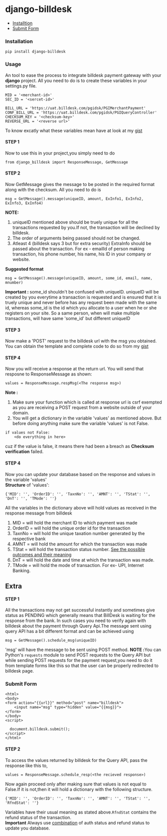 # django-billdesk

- [Installtion](#installation)
- [Submit Form](#submit-form)

### Installation


```
pip install django-billdesk
```

<h3>Usage</h3>
An tool to ease the process to integrate billdesk payment gateway with your <b>django</b> project.
All you need to do is to create these variables in your settings.py file.

```
MID = '<merchant-id>'
SEC_ID = '<sercet-id>'

BILL_URL = 'https://uat.billdesk.com/pgidsk/PGIMerchantPayment'
CONF_BILL_URL = 'https://uat.billdesk.com/pgidsk/PGIQueryController'
CHECKSUM_KEY = '<checksum-key>'
REVERSE_URL = '<reverse url>'
```


To know excatly what these variables mean have at look at my <a href='https://gist.github.com/FerociousCentaur/8f1b7a4de9f0122e5766766554a9aeb1'>gist</a>

<h4>STEP 1</h4>
Now to use this in your project,you simply need to do


```
from django_billdesk import ResponseMessage, GetMessage
```


<h4>STEP 2</h4>
Now GetMessage gives the message to be posted in the required format along with the checksum.
All you need to do is


```
msg = GetMessage().message(uniqueID, amount, ExInfo1, ExInfo2, ExInfo3, ExInfo4)
```


<b>NOTE:</b> 
1. uniqueID mentioned above should be truely unique for all the transactions requested by you.If not, the transaction will be declined by billdesk.
2. The order of arguments being passed should not be changed.
3. Atleast 4 (billdesk says 3 but for extra security) ExtraInfo should be passed about the transaction.
For ex - emailId of person making transaction, his phone number, his name, his ID in your company or website.<br>

<b>Suggested format</b>


```
msg = GetMessage().message(uniqueID, amount, some_id, email, name, mnumber)
```


<b>Important : </b>some_id shouldn't be confused with uniqueID. uniqueID will be created by you everytime a transaction is requested and is ensured that it is truely unique and never before has any request been made with the same id, whereas some_id is the id which you allocate to a user when he or she registers on your site.
So a same person, when will make multiple transactions, will have same 'some_id' but different uniqueID<br>

<h4>STEP 3</h4>
Now make a 'POST' request to the billdesk url with the msg you obtained. 
You can obtain the template and complete code to do so from my <a href='https://gist.github.com/FerociousCentaur/8f1b7a4de9f0122e5766766554a9aeb1'>gist</a>
<h4>STEP 4</h4>
Now you will receive a response at the return url.
You will send that resposne to ResponseMessage as shown:


```
values = ResponseMessage.respMsg(<The response msg>)
```


<b>Note : </b>
1. Make sure your function which is called at response url is csrf exempted as you are receiving a POST request from a website outside of your domain.
2. You will get a dictionary in the variable 'values' as mentioned above. But before doing anything make sure the variable 'values' is not False.


```
if values not False:
    <do everything in here>
```


cuz if the value is false, it means there had been a breach as <b>Checksum verification</b> failed.

<h4>STEP 4</h4>
Now you can update your database based on the response and values in the variable 'values' <br>
<b>Structure</b> of 'values':


```
{'MID': '', 'OrderID': '', 'TaxnNo': '', 'AMNT': '', 'TStat': '', 'DnT': '', 'TMode': ''}
```


All the variables in the dictionary above will hold values as received in the response message from billdesk

1. MID = will hold the merchant ID to which payment was made
2. OrderID = will hold the unique order id for the transaction
3. TaxnNo = will hold the unique taxation number generated by the respective bank
4. AMNT = will hold the amount for which the transaction was made
5. TStat = will hold the transaction status number. <a href='https://gist.github.com/FerociousCentaur/8f1b7a4de9f0122e5766766554a9aeb1'>See the possible outcomes and their meaning</a>
6. DnT = will hold the date and time at which the transaction was made.
7. TMode = will hold the mode of transaction. For ex- UPI, Internet Banking.

<h2>Extra</h2>

<h4>STEP 1</h4>
All the transactions may not get successful instantly and sometimes give status as PENDING which generally means that BillDesk is waiting for the response from the bank. In such cases you need to verify again with billdesk about the payment through Query Api.The message sent using query API has a bit different format and can be achieved using


```
msg = GetMessage().schedule_msg(uniqueID)
```

'msg' will have the message to be sent using POST method.
<b>NOTE :</b>You can Python's `requests` module to send POST requests to the Query API but while sending POST requests for the payment request,you need to do it from template forms like this so that the user can be properly redirected to billdesk page.

### Submit Form

```
<html>
<body>
<form action="{{url}}" method="post" name="billdesk">
    <input name="msg" type="hidden" value="{{msg}}">
</form>
</body>
<script>

  document.billdesk.submit();
</script>
</html>
```


<h4>STEP 2</h4>
To access the values returned by billdesk for the Query API, pass the response like this to,


```
values = ResponseMessage.schedule_resp(<the recieved response>)
```

Now again proceed only after making sure that values is not equal to False.If it is not,then it will hold a dictionary with the following structure.


```
{'MID': '', 'OrderID': '', 'TaxnNo': '', 'AMNT': '', 'TStat': '', 'RfndStat': ''}
```

Variables have their usual meaning as stated above.`RfndStat` contains the refund status of the transaction.<br>
<b>Important</b> Always use <a href='https://gist.github.com/FerociousCentaur/8f1b7a4de9f0122e5766766554a9aeb1'>combination</a> of auth status and refund status to update you database.